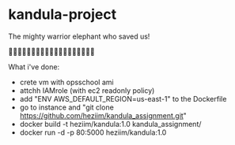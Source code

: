 # kandula-project
The mighty warrior elephant who saved us!

:elephant::elephant::elephant::elephant::elephant::elephant::elephant::elephant::elephant::elephant::elephant::elephant::elephant::elephant::elephant::elephant::elephant::elephant::elephant:

What i've done:
* crete vm with opsschool ami
* attchh IAMrole (with ec2 readonly policy)
* add "ENV AWS_DEFAULT_REGION=us-east-1" to the  Dockerfile
* go to instance and "git clone https://github.com/heziim/kandula_assignment.git"
* docker build -t heziim/kandula:1.0 kandula_assignment/
* docker run -d -p 80:5000 heziim/kandula:1.0
